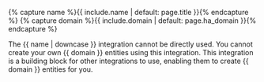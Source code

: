 {% capture name %}{{ include.name | default: page.title }}{% endcapture %}
{% capture domain %}{{ include.domain | default: page.ha_domain }}{% endcapture %}

The {{ name | downcase }} integration cannot be directly used. You cannot create your own {{ domain }} entities using this integration. This integration is a building block for other integrations to use, enabling them to create {{ domain }} entities for you.